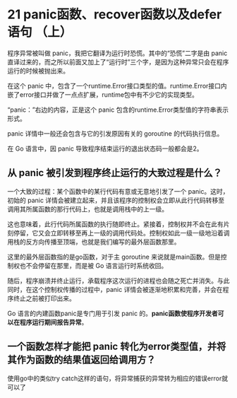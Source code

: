 # 21 panic函数、recover函数以及defer语句 （上）

程序异常被叫做 panic，我把它翻译为运行时恐慌。其中的“恐慌”二字是由 panic 直译过来的，而之所以前面又加上了“运行时”三个字，是因为这种异常只会在程序运行的时候被抛出来。

在这个 panic 中，包含了一个runtime.Error接口类型的值。runtime.Error接口内嵌了error接口并做了一点点扩展，runtime包中有不少它的实现类型。

“panic：”右边的内容，正是这个 panic 包含的runtime.Error类型值的字符串表示形式。

panic 详情中一般还会包含与它的引发原因有关的 goroutine 的代码执行信息。

在 Go 语言中，因 panic 导致程序结束运行的退出状态码一般都会是2。

## 从 panic 被引发到程序终止运行的大致过程是什么？

一个大致的过程：某个函数中的某行代码有意或无意地引发了一个 panic。这时，初始的 panic 详情会被建立起来，并且该程序的控制权会立即从此行代码转移至调用其所属函数的那行代码上，也就是调用栈中的上一级。

这也意味着，此行代码所属函数的执行随即终止。紧接着，控制权并不会在此有片刻停留，它又会立即转移至再上一级的调用代码处。控制权如此一级一级地沿着调用栈的反方向传播至顶端，也就是我们编写的最外层函数那里。

这里的最外层函数指的是go函数，对于主 goroutine 来说就是main函数。但是控制权也不会停留在那里，而是被 Go 语言运行时系统收回。

随后，程序崩溃并终止运行，承载程序这次运行的进程也会随之死亡并消失。与此同时，在这个控制权传播的过程中，panic 详情会被逐渐地积累和完善，并会在程序终止之前被打印出来。

Go 语言的内建函数panic是专门用于引发 panic 的。**panic函数使程序开发者可以在程序运行期间报告异常**。

## 一个函数怎样才能把 panic 转化为error类型值，并将其作为函数的结果值返回给调用方？

使用go中的类似try catch这样的语句，将异常捕获的异常转为相应的错误error就可以了